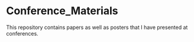 # Conference_Materials

This repository contains papers as well as posters that I have presented at conferences.
